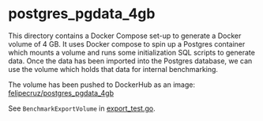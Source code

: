 # postgres_pgdata_4gb

This directory contains a Docker Compose set-up to generate a Docker volume of 4 GB. It uses Docker compose to spin up a Postgres container which mounts a volume and runs some initialization SQL scripts to generate data.
Once the data has been imported into the Postgres database, we can use the volume which holds that data for internal benchmarking.

The volume has been pushed to DockerHub as an image: [felipecruz/postgres_pgdata_4gb](https://hub.docker.com/repository/docker/felipecruz/postgres_pgdata_4gb)

See `BenchmarkExportVolume` in [export_test.go](../../../vm/internal/handler/export_test.go).
